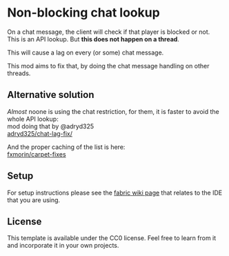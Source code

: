 # Non-blocking chat lookup

On a chat message, the client will check if that player is blocked or not.  
This is an API lookup. But **this does not happen on a thread**.  

This will cause a lag on every (or some) chat message.  

This mod aims to fix that, by doing the chat message handling on other threads.

## Alternative solution
*Almost* noone is using the chat restriction, for them, it is faster to avoid the whole API lookup:  
mod doing that by @adryd325  
[adryd325/chat-lag-fix/](https://github.com/adryd325/chat-lag-fix/)  

And the proper caching of the list is here:  
[fxmorin/carpet-fixes](https://github.com/fxmorin/carpet-fixes)

## Setup

For setup instructions please see the [fabric wiki page](https://fabricmc.net/wiki/tutorial:setup) that relates to the IDE that you are using.

## License

This template is available under the CC0 license. Feel free to learn from it and incorporate it in your own projects.
